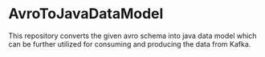 # AvroToJavaDataModel
This repository converts the given avro schema into java data model which can be further utilized for consuming and producing the data from Kafka.

